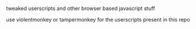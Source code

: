 tweaked userscripts and other browser based javascript stuff

use violentmonkey or tampermonkey for the userscripts present in this repo
